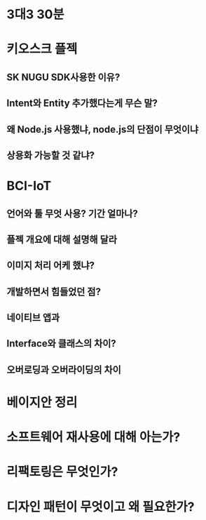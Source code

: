# 3대3 30분

# 키오스크 플젝

## SK NUGU SDK사용한 이유?

## Intent와 Entity 추가했다는게 무슨 말?

## 왜 Node.js 사용했냐, node.js의 단점이 무엇이냐

## 상용화 가능할 것 같냐?

# BCI-IoT

## 언어와 툴 무엇 사용? 기간 얼마나?

## 플젝 개요에 대해 설명해 달라

## 이미지 처리 어케 했냐?

## 개발하면서 힘들었던 점?

## 네이티브 앱과 

## Interface와 클래스의 차이?

## 오버로딩과 오버라이딩의 차이

# 베이지안 정리

# 소프트웨어 재사용에 대해 아는가?

# 리팩토링은 무엇인가?

# 디자인 패턴이 무엇이고 왜 필요한가?